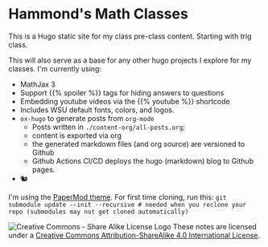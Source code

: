 # Hammond's Math Classes

This is a Hugo static site for my class pre-class content. Starting with trig class.

This will also serve as a base for any other hugo projects I explore for my classes. I'm currently using: 
- MathJax 3
- Support {{% spoiler %}} tags for hiding answers to questions
- Embedding youtube videos via the {{% youtube %}} shortcode
- Includes WSU default fonts, colors, and logos. 
- `ox-hugo` to generate posts from `org-mode` 
  - Posts written in `./content-org/all-posts.org`; 
  - content is exported via org
  - the generated markdown files (and org source) are versioned to Github 
  - Github Actions CI/CD deploys the hugo (markdown) blog to Github pages.
- 🐿


I'm using the [PaperMod theme](https://github.com/adityatelange/hugo-PaperMod). For first time cloning, run this:
`git submodule update --init --recursive # needed when you reclone your repo (submodules may not get cloned automatically)`




![Creative Commons - Share Alike License Logo](https://i.creativecommons.org/l/by-sa/4.0/88x31.png) These notes are licensed under a [Creative Commons Attribution-ShareAlike 4.0 International License](http://creativecommons.org/licenses/by-sa/4.0/).
